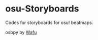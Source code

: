 # osu-Storyboards
Codes for storyboards for osu! beatmaps.

osbpy by [Wafu](https://osu.ppy.sh/forum/t/414317)
